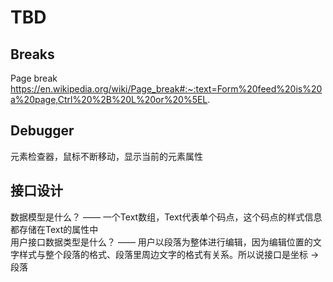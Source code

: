 # TBD

## Breaks

Page break https://en.wikipedia.org/wiki/Page_break#:~:text=Form%20feed%20is%20a%20page,Ctrl%20%2B%20L%20or%20%5EL.

## Debugger

元素检查器，鼠标不断移动，显示当前的元素属性  

## 接口设计

数据模型是什么？ —— 一个Text数组，Text代表单个码点，这个码点的样式信息都存储在Text的属性中  
用户接口数据类型是什么？ —— 用户以段落为整体进行编辑，因为编辑位置的文字样式与整个段落的格式、段落里周边文字的格式有关系。所以说接口是坐标 -> 段落  